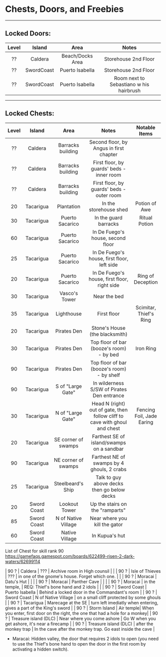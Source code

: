 # Chests, Doors, and Freebies

----

## Locked Doors:

| Level | Island     | Area                 | Notes                                         |
|:-----:|:----------:|:--------------------:|:---------------------------------------------:|
| ??    | Caldera    | Beach/Docks Area     | Storehouse 2nd Floor                          |
| ??    | SwordCoast | Puerto Isabella      | Storehouse 2nd Floor                          |
| ??    | SwordCoast | Puerto Isabella      | Room next to Sebastiano w his hairbrush       |


----


## Locked Chests:

| Level | Island      | Area                 | Notes                                        | Notable Items     |
|:-----:|:-----------:|:--------------------:|:--------------------------------------------:|:-----------------:|
| ??    | Caldera     | Barracks building    | Second floor, by Angus in first chapter      |                   |
| ??    | Caldera     | Barracks building    | First floor, by guards' beds - inner room    |                   |
| ??    | Caldera     | Barracks building    | First floor, by guards' beds - outer room    |                   |
| 20    | Tacarigua   | Plantation           | In the storehouse shed                       | Potion of Awe     |
| 30    | Tacarigua   | Puerto Sacarico      | In the guard barracks                        | Ritual Potion     |
| 60    | Tacarigua   | Puerto Sacarico      | In De Fuego's house, second floor            |                   |
| 25    | Tacarigua   | Puerto Sacarico      | In De Fuego's house, first floor, left side  |                   |
| 20    | Tacarigua   | Puerto Sacarico      | In De Fuego's house, first floor, right side | Ring of Deception |
| 30    | Tacarigua   | Vasco's Tower        | Near the bed                                 |                   |
| 35    | Tacarigua   | Lighthouse           | First floor                                  | Scimitar, Thief's Ring |
| 20    | Tacarigua   | Pirates Den          | Stone's House (the blacksmith)               |                   |
| 30    | Tacarigua   | Pirates Den          | Top floor of bar (booze's room) - by bed     | Iron Ring         |
| 90    | Tacarigua   | Pirates Den          | Top floor of bar (booze's room) - by shelf   |                   |
| 90    | Tacarigua   | S of "Large Gate"    | In wilderness S/SW of Pirates Den entrance   |
| 30    | Tacarigua   | N of "Large Gate"    | Head N (right) out of gate, then follow cliff to cave with ghoul and chest | Fencing Foil, Jade Earing |
| 20    | Tacarigua   | SE corner of swamps  | Farthest SE of island/swamps on a sandbar    |
| 90    | Tacarigua   | NE corner of swamps  | Farthest NE of swamps by 4 ghouls, 2 crabs   |
| 25    | Tacarigua   | Steelbeard's Ship    | Talk to guy above decks then go below decks  |
| 20    | Sword Coast | Lookout Tower        | Up the stairs on the "ramparts"| |
| 85    | Sword Coast | N of Native Village  | Near where you kill the gator                |                   |
| 60    | Sword Coast | Native Village       | In Kupua's hut                               |                   |


List of Chest for skill rank 90
https://gamefaqs.gamespot.com/boards/622499-risen-2-dark-waters/62699114

| 90 ?  | Caldera | ???                     | Archive room in High counsil                 |                   |
| 90 ?  | Isle of Thieves | ???           | in one of the gnome's house. Forget which one.                |                   |
| 90 ?  | Moracai | Datu's Hut                     |               |                   |
| 90 ?  | Moracai | Panther Cave                   |               |                   |
| 90 ?  | Moracai | in the temple,                     | REQ: Thief's bone hand and 2 idols                 |                   |
| 90 ?  | Sword Coast | Puerto Isabella      | Behind a locked door in the Commandant's room                 |
| 90 ?  | Sword Coast | N of Native Village   | on a small cliff protected by some ghouls                 |
| 90 ?  | Tacarigua | Marecage at the SE      | turn left imediatly when entering, gives a part of the King's sword |
| 90 ?  | Storm Island | Air temple| When you enter, first door on the right, the one that had a hole for a monkey|
| 90 ?  | Treasure island (DLC) | Near where you come ashore | Go W when you get ashore, it's near a firecamp |
| 90 ?  | Treasure island (DLC) | after the monkey trap  | In the cave after the monkey trap. Go east inside the cave  |


* Maracai: Hidden valley,  the door that requires 2 idols to open (you need to use the Thief's bone hand to open the door in the first room by activating a hidden switch).
